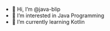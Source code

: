- 👋 Hi, I’m @java-blip
- 👀 I’m interested in Java Programming
- 🌱 I’m currently learning Kotlin

<!---
java-blip/java-blip is a ✨ special ✨ repository because its `README.md` (this file) appears on your GitHub profile.
You can click the Preview link to take a look at your changes.
--->
